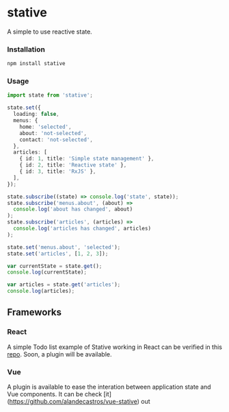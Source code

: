 # stative

A simple to use reactive state.

### Installation

```sh
npm install stative
```

### Usage

```ts
import state from 'stative';

state.set({
  loading: false,
  menus: {
    home: 'selected',
    about: 'not-selected',
    contact: 'not-selected',
  },
  articles: [
    { id: 1, title: 'Simple state management' },
    { id: 2, title: 'Reactive state' },
    { id: 3, title: 'RxJS' },
  ],
});

state.subscribe((state) => console.log('state', state));
state.subscribe('menus.about', (about) =>
  console.log('about has changed', about)
);
state.subscribe('articles', (articles) =>
  console.log('articles has changed', articles)
);

state.set('menus.about', 'selected');
state.set('articles', [1, 2, 3]);

var currentState = state.get();
console.log(currentState);

var articles = state.get('articles');
console.log(articles);
```

## Frameworks

### React

A simple Todo list example of Stative working in React can be verified in this [repo](https://github.com/bsgiovanini/react-stative). Soon, a plugin will be available.

### Vue
A plugin is available to ease the interation between application state and Vue components. It can be check [it] (https://github.com/alandecastros/vue-stative) out


